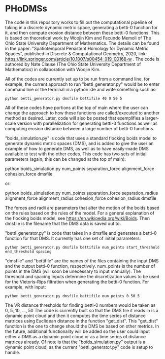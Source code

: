 # PHoDMSs
The code in this repository works to fill out the computational pipeline of taking in a discrete dynamic metric space, generating a betti-0 function for it, and then compute erosion distance between these betti-0 functions. This is based on theoretical work by Woojin Kim and Facundo Memoli of The Ohio State University Department of Mathematics. The details can be found in the paper: "Spatiotemporal Persistent Homology for Dynamic Metric
Spaces", published in Discrete & Computational Geometry, 2020, link: https://link.springer.com/article/10.1007/s00454-019-00168-w . 
The code is authored by Nate Clause (The Ohio State University Department of Mathematics) in collaboration with Woojin Kim.

All of the codes are currently set up to be run from a command line, for example, the current approach to run "betti_generator.py" would be to enter command line or the terminal in a python ide and write something such as:

```
python betti_generator.py dmsfile bettifile 40 0 50 5
```

All of these codes have portions at the top of main where the user can change the approach to how these functions are called/executed to another method as desired. Later, code will also be posted that exemplifies a larger-scale version with parallelization for generating betti-0 functions as well as computing erosion distance between a large number of betti-0 functions.

"boids_simulation.py" is code that uses a standard flocking boids model to generate dynamic metric spaces (DMS), and is added to give the user an example of how to generate DMS, as well as to have easily-made DMS available to test with the other codes.
This code has two sets of initial parameters (again, this can be changed at the top of main):

python boids_simulation.py num_points separation_force alignment_force cohesion_force dmsfile

or:

python boids_simulation.py num_points separation_force separation_radius alignment_force alignment_radius cohesion_force cohesion_radius dmsfile

The forces and radii are parameters that alter the motion of the boids based on the rules based on the rules of the model. For a general explanation of the flocking boids model, see https://en.wikipedia.org/wiki/Boids. Then dmsfile is the filename that the DMS data is saved out to.

"betti_generator.py" is code that takes in a dmsfile and generates a betti-0 function for that DMS. It currently has one set of initial parameters:

```
python betti_generator.py dmsfile bettifile num_points start_threshold end_threshold spacing
```

"dmsfile" and "bettifile" are the names of the files containing the input DMS and the output betti-0 function, respectively. num_points is the number of points in the DMS (will soon be unecessary to input manually). The threshold and spacing inputs determine the discretization values to be used for the Vietoris-Rips filtration when generating the betti-0 function. For example, with input:

```
python betti_generator.py dmsfile bettifile num_points 0 50 5
```

The VR distance thresholds for finding betti-0 numbers would be taken as 0, 5, 10, ..., 50
The code is currently built so that the DMS file it reads in is a dynamic point cloud and then it computes the time series of distance matrices using Euclidean distance in the function "get_dist". This "get_dist" function is the one to change should the DMS be based on other metrics. In the future, additional functionality will be added so the user could input either a DMS as a dynamic point cloud or as a time series of distance matrices already. Of note is that the "boids_simulation.py" output is a dynamic point cloud, as the current "betti_generator.py" code is setup to handle.

